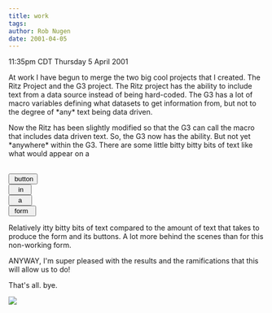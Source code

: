 ```yaml
---
title: work
tags: 
author: Rob Nugen
date: 2001-04-05
---
```


<p class=date>11:35pm CDT Thursday 5 April 2001</p>

<p>At work I have begun to merge the two big cool
projects that I created.  The Ritz Project and the G3
project.  The Ritz project has the ability to include
text from a data source instead of being hard-coded. 
The G3 has a lot of macro variables defining what
datasets to get information from, but not to the
degree of *any* text being data driven.</p>

<p>Now the Ritz has been slightly modified so that the
G3 can call the macro that includes data driven text. 
So, the G3 now has the ability.  But not yet
*anywhere* within the G3.  There are some little bitty
bitty bits of text like what would appear on a</p>

<p><form>
<br><input type="button" value=" button">
<br><input type="button" value="   in  ">
<br><input type="button" value="   a   ">
<br><input type="button" value=" form  ">
</form></p>

<p>Relatively itty bitty bits of text compared to the
amount of text that takes to produce the form and its
buttons.  A lot more behind the scenes than for this
non-working form.</p>

<p>ANYWAY, I'm super pleased with the results and the
ramifications that this will allow us to do!</p>

<p>That's all.  bye.</p>

<p><img src="/images/rob/wL-ROB.gif"/></p>

